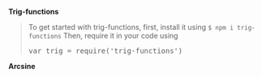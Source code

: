 **Trig-functions**

> To get started with trig-functions, first, install it using `$ npm i trig-functions` Then, require it in your code using <pre>var trig = require('trig-functions')</pre>

**Arcsine**

